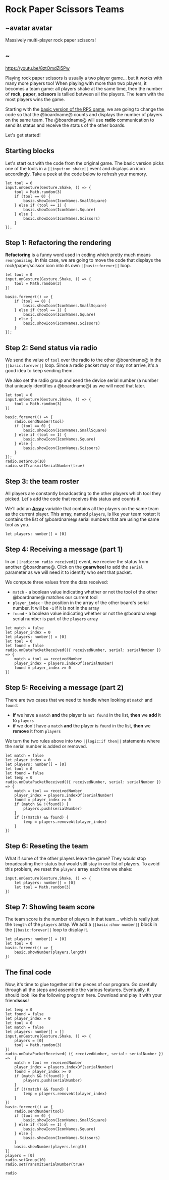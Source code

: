 # Rock Paper Scissors Teams

## ~avatar avatar

Massively multi-player rock paper scissors!

## ~

https://youtu.be/8ztOmdZi5Pw

Playing rock paper scissors is usually a two player game... but it works with many more players too! When playing with more than two players, it becomes a team game: all players shake at the same time, then the number of **rock**, **paper**, **scissors** is tallied between all the players. The team with the most players wins the game.

Starting with the [basic version of the RPS game](/projects/rock-paper-scissors), we are going to change the code so that the @boardname@ counts and displays the number of players on the same team. The @boardname@ will use **radio** communication to send its status and receive the status of the other boards.

Let's get started!

## Starting blocks

Let's start out with the code from the original game. The basic version picks one of the tools in a `||input:on shake||` event and displays an icon accordingly. Take a peek at the code below to refresh your memory.

```blocks
let tool = 0
input.onGesture(Gesture.Shake, () => {
    tool = Math.random(3)
    if (tool == 0) {
        basic.showIcon(IconNames.SmallSquare)
    } else if (tool == 1) {
        basic.showIcon(IconNames.Square)
    } else {
        basic.showIcon(IconNames.Scissors)
    }
});
```

## Step 1: Refactoring the rendering

**Refactoring** is a funny word used in coding which pretty much means `reorganizing`. In this case, we are going to move the code that displays the rock/paper/scissor icon into its own `||basic:forever||` loop.

```blocks
let tool = 0
input.onGesture(Gesture.Shake, () => {
    tool = Math.random(3)
})

basic.forever(() => {
    if (tool == 0) {
        basic.showIcon(IconNames.SmallSquare)
    } else if (tool == 1) {
        basic.showIcon(IconNames.Square)
    } else {
        basic.showIcon(IconNames.Scissors)
    }
});
```

## Step 2: Send status via radio

We send the value of `tool` over the radio to the other @boardname@ in the `||basic:forever||` loop. Since a radio packet may or may not arrive, it's a good idea to keep sending them.

We also set the radio group and send the device serial number (a number that uniquely identifies a @boardname@) as we will need that later.

```blocks
let tool = 0
input.onGesture(Gesture.Shake, () => {
    tool = Math.random(3)
})

basic.forever(() => {
    radio.sendNumber(tool)
    if (tool == 0) {
        basic.showIcon(IconNames.SmallSquare)
    } else if (tool == 1) {
        basic.showIcon(IconNames.Square)
    } else {
        basic.showIcon(IconNames.Scissors)
    }
});
radio.setGroup(10)
radio.setTransmitSerialNumber(true)
```

## Step 3: the team roster

All players are constantly broadcasting to the other players which tool they picked. Let's add the code that receives this status and counts it.

We'll add an **[Array](/types/array)** variable that contains all the players on the same team as the current player. This array, named `players`, is like your team roster: it contains the list of @boardname@ serial numbers that are using the same tool as you.

```block
let players: number[] = [0]
```

## Step 4: Receiving a message (part 1)

In an `||radio:on radio received||` event, we receive the status from another @boardname@. Click on the **gearwheel** to add the `serial` parameter as we will need it to identify who sent that packet.

We compute three values from the data received:

* `match` - a boolean value indicating whether or not the tool of the other @boardname@ matches our current tool
* `player_index` - the position in the array of the other board's serial number. It will be `-1` if it is not in the array
* `found` - a boolean value indicating whether or not the @boardname@ serial number is part of the `players` array

```blocks
let match = false
let player_index = 0
let players: number[] = [0]
let tool = 0
let found = false
radio.onDataPacketReceived(({ receivedNumber, serial: serialNumber }) => {
    match = tool == receivedNumber
    player_index = players.indexOf(serialNumber)
    found = player_index >= 0
})
```

## Step 5: Receiving a message (part 2)

There are two cases that we need to handle when looking at `match` and `found`:

* **if** we have a `match` **and** the player is `not found` in the list, **then** we **add** it to `players`
* **if** we don't have a `match` **and** the player is `found` in the list, **then** we **remove** it from `players`

We turn the two rules above into two `||logic:if then||` statements where the serial number is added or removed.

```blocks
let match = false
let player_index = 0
let players: number[] = [0]
let tool = 0
let found = false
let temp = 0
radio.onDataPacketReceived(({ receivedNumber, serial: serialNumber }) => {
    match = tool == receivedNumber
    player_index = players.indexOf(serialNumber)
    found = player_index >= 0
    if (match && !(found)) {
        players.push(serialNumber)
    } 
    if (!(match) && found) {
        temp = players.removeAt(player_index)
    }
})
```

## Step 6: Reseting the team

What if some of the other players leave the game? They would stop broadcasting their status but would still stay in our list of players. To avoid this problem, we reset the `players` array each time we shake:

```block
input.onGesture(Gesture.Shake, () => {
    let players: number[] = [0]
    let tool = Math.random(3)
})
```

## Step 7: Showing team score

The team score is the number of players in that team... which is really just the `length` of the `players` array. We add a `||basic:show number||` block in the `||basic:forever||` loop to display it.

```block
let players: number[] = [0]
let tool = 0
basic.forever(() => {
    basic.showNumber(players.length)
})
```

## The final code

Now, it's time to glue together all the pieces of our program. Go carefully through all the steps and assemble the various features. Eventually, it should look like the following program here. Download and play it with your friend**ssss**!

```blocks
let temp = 0
let found = false
let player_index = 0
let tool = 0
let match = false
let players: number[] = []
input.onGesture(Gesture.Shake, () => {
    players = [0]
    tool = Math.random(3)
})
radio.onDataPacketReceived( ({ receivedNumber, serial: serialNumber }) =>  {
    match = tool == receivedNumber
    player_index = players.indexOf(serialNumber)
    found = player_index >= 0
    if (match && !(found)) {
        players.push(serialNumber)
    }
    if (!(match) && found) {
        temp = players.removeAt(player_index)
    }
})
basic.forever(() => {
    radio.sendNumber(tool)
    if (tool == 0) {
        basic.showIcon(IconNames.SmallSquare)
    } else if (tool == 1) {
        basic.showIcon(IconNames.Square)
    } else {
        basic.showIcon(IconNames.Scissors)
    }
    basic.showNumber(players.length)
})
players = [0]
radio.setGroup(10)
radio.setTransmitSerialNumber(true)
```

```package
radio
```
